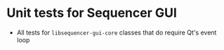 # Unit tests for Sequencer GUI

- All tests for `libsequencer-gui-core` classes that do require Qt's event loop
